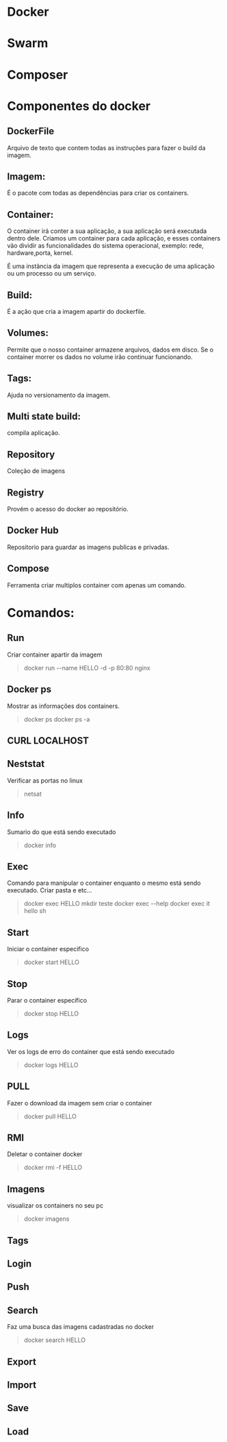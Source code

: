 # Docker

# Swarm

# Composer

# Componentes do docker
## DockerFile
Arquivo de texto que contem todas as instruções para fazer o build da imagem.
## Imagem:
É o pacote com todas as dependências para criar os containers.
## Container:
O container irá conter a sua aplicação, a sua aplicação será executada dentro dele. Criamos um container para cada aplicação, e esses containers vão dividir as funcionalidades do sistema operacional, exemplo: rede, hardware,porta, kernel. 

É uma instãncia da imagem que representa a execução de uma aplicação ou um processo ou um serviço.
## Build:
É a ação que cria a imagem apartir do dockerfile.
## Volumes:
Permite que o nosso container armazene arquivos, dados em disco. Se o container morrer os dados no volume irão continuar funcionando.
## Tags:
Ajuda no versionamento da imagem.
## Multi state build:
compila aplicação.
## Repository
Coleção de imagens
## Registry
Provém o acesso do docker ao repositório.
## Docker Hub
Repositorio para guardar as imagens publicas e privadas.
## Compose
Ferramenta criar multiplos container com apenas um comando.

# Comandos:

## Run
Criar container apartir da imagem
> docker run --name HELLO -d -p 80:80 nginx

## Docker ps
Mostrar as informações dos containers.
> docker ps
> docker ps -a

## CURL LOCALHOST 

## Neststat
Verificar as portas no linux
> netsat 

## Info
Sumario do que está sendo executado
> docker info 

## Exec
Comando para manipular o container enquanto o mesmo está sendo executado. Criar pasta e etc...
> docker exec HELLO mkdir teste
> docker exec --help
> docker exec it hello sh

## Start
Iniciar o container especifico
> docker start HELLO

## Stop
Parar o container especifico
> docker stop HELLO

## Logs
Ver os logs de erro do container que está sendo executado
> docker logs HELLO

## PULL
Fazer o download da imagem sem criar o container
> docker pull HELLO

## RMI
Deletar o container docker
> docker rmi -f HELLO

## Imagens
visualizar os containers no seu pc
> docker imagens 

## Tags

## Login

## Push

## Search
Faz uma busca das imagens cadastradas no docker
>docker search HELLO

## Export

## Import

## Save

## Load

# 





